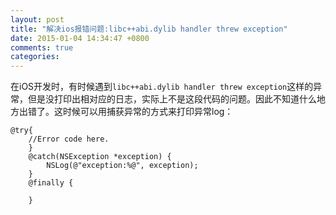 ```yaml
---
layout: post
title: "解决ios报错问题:libc++abi.dylib handler threw exception"
date: 2015-01-04 14:34:47 +0800
comments: true
categories: 
---
```

在iOS开发时，有时候遇到`libc++abi.dylib handler threw exception`这样的异常，但是没打印出相对应的日志，实际上不是这段代码的问题。因此不知道什么地方出错了。这时候可以用捕获异常的方式来打印异常log：

```
@try{
 	//Error code here.
    }
    @catch(NSException *exception) {
        NSLog(@"exception:%@", exception);
    }
    @finally {
        
    }
```